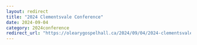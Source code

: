 ```yaml
---
layout: redirect
title: "2024 Clementsvale Conference"
date: 2024-09-04
category: 2024conference
redirect_url: "https://olearygospelhall.ca/2024/09/04/2024-clementsvale-conference/"
---
```



